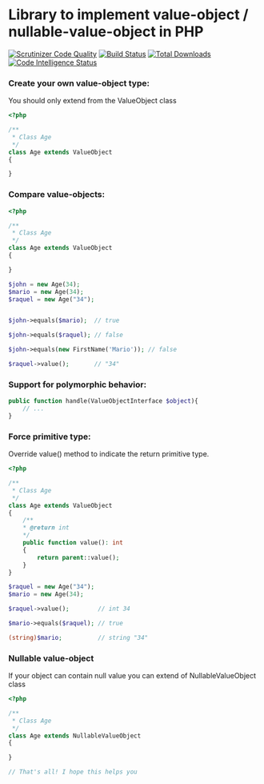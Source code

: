 # Library to implement value-object / nullable-value-object in PHP

[![Scrutinizer Code Quality](https://scrutinizer-ci.com/g/teodoroleckie/value-object/badges/quality-score.png?b=main)](https://scrutinizer-ci.com/g/teodoroleckie/value-object/?branch=main)
[![Build Status](https://scrutinizer-ci.com/g/teodoroleckie/value-object/badges/build.png?b=main)](https://scrutinizer-ci.com/g/teodoroleckie/value-object/build-status/main)
[![Total Downloads](https://img.shields.io/packagist/dt/tleckie/value-object.svg?style=flat-square)](https://packagist.org/packages/tleckie/value-object)
[![Code Intelligence Status](https://scrutinizer-ci.com/g/teodoroleckie/value-object/badges/code-intelligence.svg?b=main)](https://scrutinizer-ci.com/code-intelligence)


### Create your own value-object type:
You should only extend from the ValueObject class
```php
<?php

/**
 * Class Age
 */
class Age extends ValueObject
{

}
```

### Compare value-objects:
```php
<?php

/**
 * Class Age
 */
class Age extends ValueObject
{

}

$john = new Age(34);
$mario = new Age(34);
$raquel = new Age("34");


$john->equals($mario);  // true

$john->equals($raquel); // false

$john->equals(new FirstName('Mario')); // false

$raquel->value();       // "34"
```


### Support for polymorphic behavior:
```php
public function handle(ValueObjectInterface $object){
    // ...
}

```

### Force primitive type:
Override value() method to indicate the return primitive type.
```php
<?php

/**
 * Class Age
 */
class Age extends ValueObject
{
    /**
    * @return int
    */
    public function value(): int
    {
        return parent::value();
    }
}

$raquel = new Age("34");
$mario = new Age(34);

$raquel->value();        // int 34

$mario->equals($raquel); // true

(string)$mario;          // string "34"

```

### Nullable value-object
If your object can contain null value you can extend of NullableValueObject class

```php
<?php

/**
 * Class Age
 */
class Age extends NullableValueObject
{

}

// That's all! I hope this helps you

```

